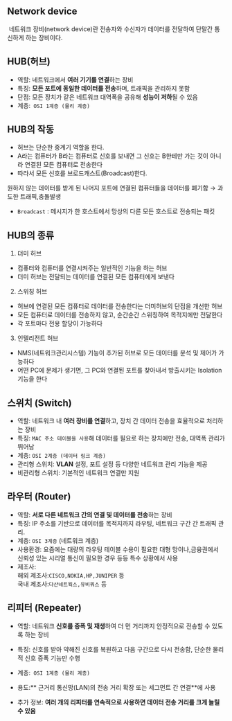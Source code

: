 ## Network device
​
네트워크 장비(network device)란 전송자와 수신자가 데이터를 전달하여 단말간 통신하게 하는 장비이다.

## HUB(허브)
+ 역할: 네트워크에서 **여러 기기를 연결**하는 장비
+ 특징: **모든 포트에 동일한 데이터를 전송**하며, 트래픽을 관리하지 못함
+ 단점: 모든 장치가 같은 네트워크 대역폭을 공유해 **성능이 저하**될 수 있음
+ 계층:``` OSI 1계층 (물리 계층)```

## HUB의 작동
+ 허브는 단순한 중계기 역할을 한다.
+ A라는 컴퓨터가 B라는 컴퓨터로 신호를 보내면 그 신호는 B한테만 가는 것이 아니라 연결된 모든 컴퓨터로 전송한다
+ 따라서 모든 신호를 브로드캐스트(Broadcast)한다.

원하지 않는 데이터를 받게 된 나머지 포트에 연결된 컴퓨터들을 데이터를 폐기함 → 과도한 트래픽,충돌발생

+ ```Broadcast``` : 메시지가 한 호스트에서 망상의 다른 모든 호스트로 전송되는 패킷

## HUB의 종류
1. 더미 허브
+ 컴퓨터와 컴퓨터를 연결시켜주는 일반적인 기능을 하는 허브
+ 더미 허브는 전달되는 데이터를 연결된 모든 컴퓨터에게 보낸다
2. 스위칭 허브
+ 허브에 연결된 모든 컴퓨터로 데이터를 전송한다는 더미허브의 단점을 개선한 허브
+ 모든 컴퓨터로 데이터를 전송하지 않고, 순간순간 스위칭하여 목적지에만 전달한다
+ 각 포트마다 전용 할당이 가능하다
3. 인텔리전트 허브
+ NMS(네트워크관리시스템) 기능이 추가된 허브로 모든 데이터를 분석 및 제어가 가능하다
+ 어떤 PC에 문제가 생기면, 그 PC와 연결된 포트를 찾아내서 방출시키는 Isolation기능을 한다

## 스위치 (Switch)
+ 역할: 네트워크 내 **여러 장비를 연결**하고, 장치 간 데이터 전송을 효율적으로 처리하는 장비
+ 특징: ```MAC 주소 테이블을 사용```해 데이터를 필요로 하는 장치에만 전송, 대역폭 관리가 뛰어남
+ 계층: ```OSI 2계층 (데이터 링크 계층)```
+ 관리형 스위치: **VLAN** 설정, 포트 설정 등 다양한 네트워크 관리 기능을 제공
+ 비관리형 스위치: 기본적인 네트워크 연결만 지원

## 라우터 (Router)
+ 역할: **서로 다른 네트워크 간의 연결 및 데이터를 전송**하는 장비
+ 특징: IP 주소를 기반으로 데이터를 목적지까지 라우팅, 네트워크 구간 간 트래픽 관리.
+ 계층: ```OSI 3계층``` (네트워크 계층)
+ 사용환경: 요즘에는 대량의 라우팅 테이블 수용이 필요한 대형 망이나,금융권에서 신뢰성 있는 시리얼 통신이 필요한 경우 등등 특수 상황에서 사용
+ 제조사:\
해외 제조사:```CISCO,NOKIA,HP,JUNIPER``` 등\
국내 제조사:```다산네트웍스,유비쿼스``` 등

## 리피터 (Repeater)

+ 역할: 네트워크 **신호를 증폭 및 재생**하여 더 먼 거리까지 안정적으로 전송할 수 있도록 하는 장비

+ 특징: 신호를 받아 약해진 신호를 복원하고 다음 구간으로 다시 전송함, 단순한 물리적 신호 증폭 기능만 수행

+ 계층:``` OSI 1계층 (물리 계층)```

+ 용도:** 근거리 통신망(LAN)의 전송 거리 확장 또는 세그먼트 간 연결**에 사용

+ 추가 정보: **여러 개의 리피터를 연속적으로 사용하면 데이터 전송 거리를 크게 늘릴 수 있음**